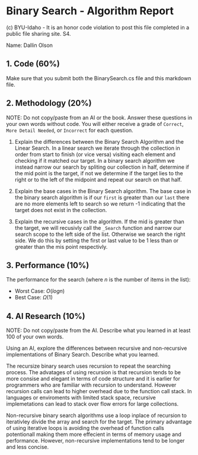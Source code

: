 # Binary Search - Algorithm Report

(c) BYU-Idaho - It is an honor code violation to post this file completed in a public file sharing site. S4.

Name: Dallin Olson

## 1. Code (60%)

Make sure that you submit both the BinarySearch.cs file and this markdown file.

## 2. Methodology (20%)

NOTE: Do not copy/paste from an AI or the book.  Answer these questions in your own words without code.  You will either receive a grade of `Correct`, `More Detail Needed`, or `Incorrect` for each question.

1. Explain the differences between the Binary Search Algorithm and the Linear Search.
In a linear search we iterate through the collection in order from start to finish (or vice versa) visiting each element and checking if it matched our target. In a binary search algorithm we instead narrow our search by spliting our collection in half, determine if the mid point is the target, if not we determine if the target lies to the right or to the left of the midpoint and repeat our search on that half.

2. Explain the base cases in the Binary Search algorithm.
The base case in the binary search algorithm is if our `first` is greater than our `last` there are no more elements left to search so we return -1 indicating that the target does not exist in the collection.

3. Explain the recursive cases in the algorithm.
If the mid is greater than the target, we will recusivly call the `_Search` function and narrow our search scope to the left side of the list. Otherwise we search the right side. We do this by setting the first or last value to be 1 less than or greater than the mis point respectivly.

## 3. Performance (10%)

The performance for the search (where $n$ is the number of items in the list):

* Worst Case: $O(log n)$
* Best Case: $\Omega(1)$

## 4. AI Research (10%)

NOTE: Do not copy/paste from the AI.  Describe what you learned in at least 100 of your own words.

Using an AI, explore the differences between recursive and non-recursive implementations of Binary Search.  Describe what you learned.

The recursize binary search uses recursion to repeat the searching process. The advatages of using recursion is that recursion tends to be more consise and elegant in terms of code structure and it is earlier for programmers who are familiar with recursion to understand. However recursion calls can lead to higher overhead due to the function call stack. In languages or enviroments with limited stack space, recursive implemetations can lead to stack over flow errors for large collections.

Non-recursive binary search algorithms use a loop inplace of recursion to iterativley divide the array and search for the target. The primary advantage of using iterative loops is avoiding the overhead of function calls potentionall making them more effecient in terms of memory usage and performance. However, non-recursive implementations tend to be longer and less concise. 


